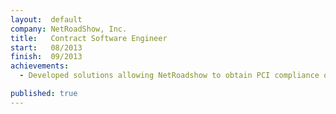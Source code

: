 ```yaml
---
layout:  default
company: NetRoadShow, Inc.
title:   Contract Software Engineer
start:   08/2013
finish:  09/2013
achievements:
  - Developed solutions allowing NetRoadshow to obtain PCI compliance on their StructureFN financial platform

published: true
---
```

